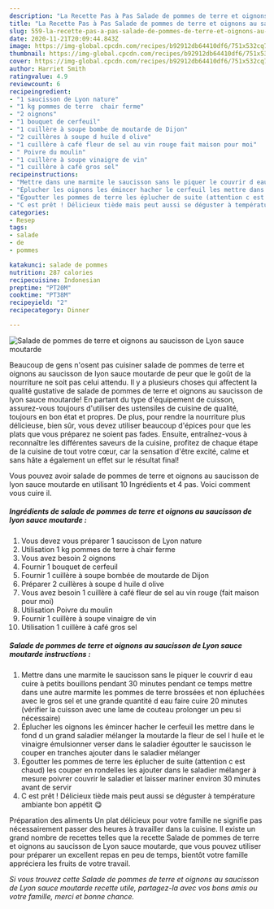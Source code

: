 ```yaml
---
description: "La Recette Pas à Pas Salade de pommes de terre et oignons au saucisson de Lyon sauce moutarde"
title: "La Recette Pas à Pas Salade de pommes de terre et oignons au saucisson de Lyon sauce moutarde"
slug: 559-la-recette-pas-a-pas-salade-de-pommes-de-terre-et-oignons-au-saucisson-de-lyon-sauce-moutarde
date: 2020-11-21T20:09:44.843Z
image: https://img-global.cpcdn.com/recipes/b92912db64410df6/751x532cq70/salade-de-pommes-de-terre-et-oignons-au-saucisson-de-lyon-sauce-moutarde-photo-principale-de-la-recette.jpg
thumbnail: https://img-global.cpcdn.com/recipes/b92912db64410df6/751x532cq70/salade-de-pommes-de-terre-et-oignons-au-saucisson-de-lyon-sauce-moutarde-photo-principale-de-la-recette.jpg
cover: https://img-global.cpcdn.com/recipes/b92912db64410df6/751x532cq70/salade-de-pommes-de-terre-et-oignons-au-saucisson-de-lyon-sauce-moutarde-photo-principale-de-la-recette.jpg
author: Harriet Smith
ratingvalue: 4.9
reviewcount: 6
recipeingredient:
- "1 saucisson de Lyon nature"
- "1 kg pommes de terre  chair ferme"
- "2 oignons"
- "1 bouquet de cerfeuil"
- "1 cuillère à soupe bombe de moutarde de Dijon"
- "2 cuillères à soupe d huile d olive"
- "1 cuillère à café fleur de sel au vin rouge fait maison pour moi"
- " Poivre du moulin"
- "1 cuillère à soupe vinaigre de vin"
- "1 cuillère à café gros sel"
recipeinstructions:
- "Mettre dans une marmite le saucisson sans le piquer le couvrir d eau cuire à petits bouillons pendant 30 minutes pendant ce temps mettre dans une autre marmite les pommes de terre brossées et non épluchées avec le gros sel et une grande quantité d eau faire cuire 20 minutes (vérifier la cuisson avec une lame de couteau prolonger un peu si nécessaire)"
- "Éplucher les oignons les émincer hacher le cerfeuil les mettre dans le fond d un grand saladier mélanger la moutarde la fleur de sel l huile et le vinaigre émulsionner verser dans le saladier égoutter le saucisson le couper en tranches ajouter dans le saladier mélanger"
- "Égoutter les pommes de terre les éplucher de suite (attention c est chaud) les couper en rondelles les ajouter dans le saladier mélanger à mesure poivrer couvrir le saladier et laisser mariner environ 30 minutes avant de servir"
- "C est prêt ! Délicieux tiède mais peut aussi se déguster à température ambiante bon appétit 😋"
categories:
- Resep
tags:
- salade
- de
- pommes

katakunci: salade de pommes 
nutrition: 287 calories
recipecuisine: Indonesian
preptime: "PT20M"
cooktime: "PT38M"
recipeyield: "2"
recipecategory: Dinner

---
```



![Salade de pommes de terre et oignons au saucisson de Lyon sauce moutarde](https://img-global.cpcdn.com/recipes/b92912db64410df6/751x532cq70/salade-de-pommes-de-terre-et-oignons-au-saucisson-de-lyon-sauce-moutarde-photo-principale-de-la-recette.jpg)

Beaucoup de gens n'osent pas cuisiner salade de pommes de terre et oignons au saucisson de lyon sauce moutarde de peur que le goût de la nourriture ne soit pas celui attendu. Il y a plusieurs choses qui affectent la qualité gustative de salade de pommes de terre et oignons au saucisson de lyon sauce moutarde! En partant du type d'équipement de cuisson, assurez-vous toujours d'utiliser des ustensiles de cuisine de qualité, toujours en bon état et propres. De plus, pour rendre la nourriture plus délicieuse, bien sûr, vous devez utiliser beaucoup d'épices pour que les plats que vous préparez ne soient pas fades. Ensuite, entraînez-vous à reconnaître les différentes saveurs de la cuisine, profitez de chaque étape de la cuisine de tout votre cœur, car la sensation d'être excité, calme et sans hâte a également un effet sur le résultat final!

<!--inarticleads1-->

Vous pouvez avoir salade de pommes de terre et oignons au saucisson de lyon sauce moutarde en utilisant 10 Ingrédients et 4 pas. Voici comment vous cuire il.

##### Ingrédients de salade de pommes de terre et oignons au saucisson de lyon sauce moutarde :

1. Vous devez vous préparer 1 saucisson de Lyon nature
1. Utilisation 1 kg pommes de terre à chair ferme
1. Vous avez besoin 2 oignons
1. Fournir 1 bouquet de cerfeuil
1. Fournir 1 cuillère à soupe bombée de moutarde de Dijon
1. Préparer 2 cuillères à soupe d huile d olive
1. Vous avez besoin 1 cuillère à café fleur de sel au vin rouge (fait maison pour moi)
1. Utilisation  Poivre du moulin
1. Fournir 1 cuillère à soupe vinaigre de vin
1. Utilisation 1 cuillère à café gros sel




<!--inarticleads2-->

##### Salade de pommes de terre et oignons au saucisson de Lyon sauce moutarde instructions :

1. Mettre dans une marmite le saucisson sans le piquer le couvrir d eau cuire à petits bouillons pendant 30 minutes pendant ce temps mettre dans une autre marmite les pommes de terre brossées et non épluchées avec le gros sel et une grande quantité d eau faire cuire 20 minutes (vérifier la cuisson avec une lame de couteau prolonger un peu si nécessaire)
1. Éplucher les oignons les émincer hacher le cerfeuil les mettre dans le fond d un grand saladier mélanger la moutarde la fleur de sel l huile et le vinaigre émulsionner verser dans le saladier égoutter le saucisson le couper en tranches ajouter dans le saladier mélanger
1. Égoutter les pommes de terre les éplucher de suite (attention c est chaud) les couper en rondelles les ajouter dans le saladier mélanger à mesure poivrer couvrir le saladier et laisser mariner environ 30 minutes avant de servir
1. C est prêt ! Délicieux tiède mais peut aussi se déguster à température ambiante bon appétit 😋




<!--inarticleads1-->

<p>
Préparation des aliments Un plat délicieux pour votre famille ne signifie pas nécessairement passer des heures à travailler dans la cuisine. Il existe un grand nombre de recettes telles que la recette Salade de pommes de terre et oignons au saucisson de Lyon sauce moutarde, que vous pouvez utiliser pour préparer un excellent repas en peu de temps, bientôt votre famille appréciera les fruits de votre travail.
</p>

<p>
<i>Si vous trouvez cette Salade de pommes de terre et oignons au saucisson de Lyon sauce moutarde recette utile, partagez-la avec vos bons amis ou votre famille, merci et bonne chance.</i>
</p>
